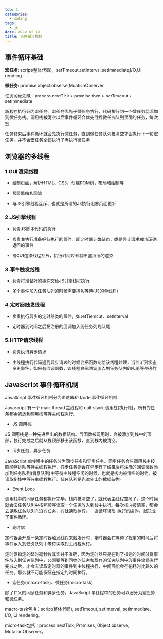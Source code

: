 ```yaml
---
top: 1
categories:
  - coding
tags:
  - js
date: 2022-06-10
title: 事件循环机制
---
```


## 事件循环基础

**宏任务:** script(整体代码)，setTimeout,setInterval,setImmediate,I/O,UI rendring

**微任务:** promise,object.observe,MuationObserver

任务的优先级：process.nextTick > promise.then > setTimeout > setImmediate


新程序执行归为宏任务，宏任务优先于微任务执行，代码执行到一个微任务就添加到微任务栈。调用栈被清空以后事件循环会优先寻找微任务队列里面的任务，每次宏

任务结束后事件循环就会先执行微任务，直到微任务队列被清空才会执行下一轮宏任务。并不会宏任务全部执行了再执行微任务

## 浏览器的多线程

### 1.GUI 渲染线程

- 绘制页面，解析HTML、CSS、创建DOM树，布局和绘制等

- 页面重绘和回流

- 与JS引擎线程互斥、也就是所谓的JS执行阻塞页面更新

### 2.JS引擎线程

- 负责JS脚本代码的执行

- 负责准执行准备好待执行的事件，即定时器计数结束，或是异步请求成功正确返回的事件

- 与GUI渲染线程互斥，执行时间过长将阻塞页面的渲染

### 3.事件触发线程

- 负责将准备好的事件交给JS引擎线程执行

- 多个事件加入任务队列的时候需要排队等待(JS的单线程)

### 4.定时器触发线程

- 负责执行异步的定时器类的事件，如setTiemout、setInterval

- 定时器到时间之后把注册的回调加入到任务列的队尾

### 5.HTTP请求线程

- 负责执行异步请求

- 主线程执行代码遇到异步请求的时候会把函数交给该线程处理，当监听到状态变更事件，如果有回调函数，该线程会把回调加入到任务队列的队尾等待执行

## JavaScript 事件循环机制

JavaScript 事件循环机制分为浏览器和 Node 事件循环机制

Javascript 有一个 main thread 主线程和 call-stack 调用栈(执行栈)，所有的任务都会被放到调用栈等待主线程执行。

- JS 调用栈

JS 调用栈是一种先进后出的数据结构。当函数被调用时，会被添加到栈中的顶部，执行完成之后就从栈顶部移出该函数，直到栈内被清空。

- 同步任务、异步任务

JavaScript 单线程中的任务分为同步任务和异步任务。同步任务会在调用栈中按照顺序排队等待主线程执行，异步任务则会在异步有了结果后将注册的回调函数添加到任务队列(消息队列)中等待主线程空闲的时候，也就是栈内被清空的时候，被读取到栈中等待主线程执行。任务队列是先进先出的数据结构。

- Event Loop

调用栈中的同步任务都执行完毕，栈内被清空了，就代表主线程空闲了，这个时候就会去任务队列中按照顺序读取一个任务放入到栈中执行。每次栈内被清空，都会去读取任务队列有没有任务，有就读取执行，一直循环读取-执行的操作，就形成了事件循环。

- 定时器

定时器会开启一条定时器触发线程来触发计时，定时器会在等待了指定的时间后将事件放入到任务队列中等待读取到主线程执行。

定时器指定的延时毫秒数其实并不准确，因为定时器只是在到了指定的时间时将事件放入到任务队列中，必须要等到同步的任务和现有的任务队列中的事件全部执行完成之后，才会去读取定时器的事件到主线程执行，中间可能会存在耗时比较久的任务，那么就不可能保证在指定的时间执行。

- 宏任务(macro-task)、微任务(micro-task)

除了广义的同步任务和异步任务，JavaScript 单线程中的任务可以细分为宏任务和微任务。

macro-task包括：script(整体代码), setTimeout, setInterval, setImmediate, I/O, UI rendering。

micro-task包括：process.nextTick, Promises, Object.observe, MutationObserver。



